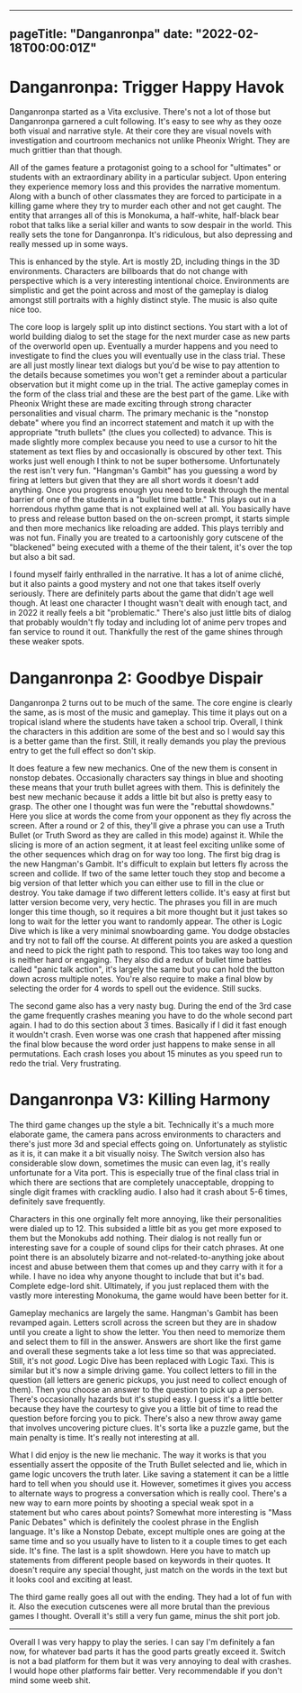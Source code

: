 
---
pageTitle: "Danganronpa"
date: "2022-02-18T00:00:01Z"
---

# Danganronpa: Trigger Happy Havok

Danganronpa started as a Vita exclusive.  There's not a lot of those but Danganronpa garnered a cult following.  It's easy to see why as they ooze both visual and narrative style.  At their core they are visual novels with investigation and courtroom mechanics not unlike Pheonix Wright.  They are much grittier than that though.

All of the games feature a protagonist going to a school for "ultimates" or students with an extraordinary ability in a particular subject.  Upon entering they experience memory loss and this provides the narrative momentum.  Along with a bunch of other classmates they are forced to participate in a killing game where they try to murder each other and not get caught.  The entity that arranges all of this is Monokuma, a half-white, half-black bear robot that talks like a serial killer and wants to sow despair in the world.  This really sets the tone for Danganronpa.  It's ridiculous, but also depressing and really messed up in some ways.

This is enhanced by the style.  Art is mostly 2D, including things in the 3D environments.  Characters are billboards that do not change with perspective which is a very interesting intentional choice.  Environments are simplistic and get the point across and most of the gameplay is dialog amongst still portraits with a highly distinct style.  The music is also quite nice too.

The core loop is largely split up into distinct sections.  You start with a lot of world building dialog to set the stage for the next murder case as new parts of the overworld open up.  Eventually a murder happens and you need to investigate to find the clues you will eventually use in the class trial.  These are all just mostly linear text dialogs but you'd be wise to pay attention to the details because sometimes you won't get a reminder about a particular observation but it might come up in the trial.  The active gameplay comes in the form of the class trial and these are the best part of the game.  Like with Pheonix Wright these are made exciting through strong character personalities and visual charm.  The primary mechanic is the "nonstop debate" where you find an incorrect statement and match it up with the appropriate "truth bullets" (the clues you collected) to advance.  This is made slightly more complex because you need to use a cursor to hit the statement as text flies by and occasionally is obscured by other text.  This works just well enough I think to not be super bothersome.  Unfortunately the rest isn't very fun.  "Hangman's Gambit" has you guessing a word by firing at letters but given that they are all short words it doesn't add anything.  Once you progress enough you need to break through the mental barrier of one of the students in a "bullet time battle."  This plays out in a horrendous rhythm game that is not explained well at all.  You basically have to press and release button based on the on-screen prompt, it starts simple and then more mechanics like reloading are added.  This plays terribly and was not fun.  Finally you are treated to a cartoonishly gory cutscene of the "blackened" being executed with a theme of the their talent, it's over the top but also a bit sad.

I found myself fairly enthralled in the narrative.  It has a lot of anime cliché, but it also paints a good mystery and not one that takes itself overly seriously.  There are definitely parts about the game that didn't age well though.  At least one character I thought wasn't dealt with enough tact, and in 2022 it really feels a bit "problematic."  There's also just little bits of dialog that probably wouldn't fly today and including lot of anime perv tropes and fan service to round it out.  Thankfully the rest of the game shines through these weaker spots.

# Danganronpa 2: Goodbye Dispair

Danganronpa 2 turns out to be much of the same.  The core engine is clearly the same, as is most of the music and gameplay.  This time it plays out on a tropical island where the students have taken a school trip.  Overall, I think the characters in this addition are some of the best and so I would say this is a better game than the first.  Still, it really demands you play the previous entry to get the full effect so don't skip.

It does feature a few new mechanics. One of the new them is consent in nonstop debates.  Occasionally characters say things in blue and shooting these means that your truth bullet agrees with them.  This is definitely the best new mechanic because it adds a little bit but also is pretty easy to grasp.  The other one I thought was fun were the "rebuttal showdowns."  Here you slice at words the come from your opponent as they fly across the screen.  After a round or 2 of this, they'll give a phrase you can use a Truth Bullet (or Truth Sword as they are called in this mode) against it.  While the slicing is more of an action segment, it at least feel exciting unlike some of the other sequences which drag on for way too long.  The first big drag is the new Hangman's Gambit.  It's difficult to explain but letters fly across the screen and collide.  If two of the same letter touch they stop and become a big version of that letter which you can either use to fill in the clue or destroy.  You take damage if two different letters collide.  It's easy at first but latter version become very, very hectic.  The phrases you fill in are much longer this time though, so it requires a bit more thought but it just takes so long to wait for the letter you want to randomly appear.  The other is Logic Dive which is like a very minimal snowboarding game.  You dodge obstacles and try not to fall off the course.  At different points you are asked a question and need to pick the right path to respond.  This too takes way too long and is neither hard or engaging.  They also did a redux of bullet time battles called "panic talk action", it's largely the same but you can hold the button down across multiple notes.  You're also require to make a final blow by selecting the order for 4 words to spell out the evidence.  Still sucks.

The second game also has a very nasty bug.  During the end of the 3rd case the game frequently crashes meaning you have to do the whole second part again. I had to do this section about 3 times.  Basically if I did it fast enough it wouldn't crash. Even worse was one crash that happened after missing the final blow because the word order just happens to make sense in all permutations.  Each crash loses you about 15 minutes as you speed run to redo the trial.  Very frustrating.

# Danganronpa V3: Killing Harmony

The third game changes up the style a bit.  Technically it's a much more elaborate game, the camera pans across environments to characters and there's just more 3d and special effects going on.  Unfortunately as stylistic as it is, it can make it a bit visually noisy.  The Switch version also has considerable slow down, sometimes the music can even lag, it's really unfortunate for a Vita port.  This is especially true of the final class trial in which there are sections that are completely unacceptable, dropping to single digit frames with crackling audio.  I also had it crash about 5-6 times, definitely save frequently.

Characters in this one orginally felt more annoying, like their personalities were dialed up to 12. This subsided a little bit as you get more exposed to them but the Monokubs add nothing.  Their dialog is not really fun or interesting save for a couple of sound clips for their catch phrases.  At one point there is an absolutely bizarre and not-related-to-anything joke about incest and abuse between them that comes up and they carry with it for a while.  I have no idea why anyone thought to include that but it's bad.  Complete edge-lord shit.  Ultimately, if you just replaced them with the vastly more interesting Monokuma, the game would have been better for it.

Gameplay mechanics are largely the same.  Hangman's Gambit has been revamped again.  Letters scroll across the screen but they are in shadow until you create a light to show the letter.  You then need to memorize them and select them to fill in the answer.  Answers are short like the first game and overall these segments take a lot less time so that was appreciated.  Still, it's not _good_.  Logic Dive has been replaced with Logic Taxi.  This is similar but it's now a simple driving game.  You collect letters to fill in the question (all letters are generic pickups, you just need to collect enough of them).  Then you choose an answer to the question to pick up a person.  There's occasionally hazards but it's stupid easy.  I guess it's a little better because they have the courtesy to give you a little bit of time to read the question before forcing you to pick.  There's also a new throw away game that involves uncovering picture clues.  It's sorta like a puzzle game, but the main penalty is time.  It's really not interesting at all.

What I did enjoy is the new lie mechanic.  The way it works is that you essentially assert the opposite of the Truth Bullet selected and lie, which in game logic uncovers the truth later.  Like saving a statement it can be a little hard to tell when you should use it.  However, sometimes it gives you access to alternate ways to progress a conversation which is really cool.  There's a new way to earn more points by shooting a special weak spot in a statement but who cares about points?  Somewhat more interesting is "Mass Panic Debates" which is definitely the coolest phrase in the English language.  It's like a Nonstop Debate, except multiple ones are going at the same time and so you usually have to listen to it a couple times to get each side.  It's fine.  The last is a split showdown.  Here you have to match up statements from different people based on keywords in their quotes.  It doesn't require any special thought, just match on the words in the text but it looks cool and exciting at least.

The third game really goes all out with the ending.  They had a lot of fun with it.  Also the execution cutscenes were all more brutal than the previous games I thought.  Overall it's still a very fun game, minus the shit port job.

---

Overall I was very happy to play the series.  I can say I'm definitely a fan now, for whatever bad parts it has the good parts greatly exceed it.  Switch is not a bad platform for them but it was very annoying to deal with crashes.  I would hope other platforms fair better.  Very recommendable if you don't mind some weeb shit.